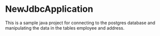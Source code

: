 # NewJdbcApplication
This is a sample java project for connecting to the postgres database 
and manipulating the data in the tables employee and address.
